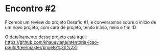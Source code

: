 # Encontro #2

Fizemos um review do projeto Desafio #1, e conversamos sobre o início de um novo projeto, com cara de projeto, tendo início, meio e fim :D

O detalhamento desse projeto está aqui: https://github.com/khaueviana/mentoria-joao-paulo/tree/master/projeto%20%231
